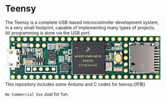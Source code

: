 # Teensy

 The Teensy is a complete USB-based microcontroller development system, in a very small footprint, capable of implementing many types of projects. All programming is done via the USB port. \
 ![teensy](https://github.com/JinxinHu/Teensy/blob/master/don't%20open%20me/teensy36.jpg)
This repository includes some Arduino and C codes for teensy.(坏笑) 

`No Commercial Use` Just for fun.
